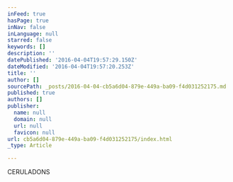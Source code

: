 ```yaml
---
inFeed: true
hasPage: true
inNav: false
inLanguage: null
starred: false
keywords: []
description: ''
datePublished: '2016-04-04T19:57:29.150Z'
dateModified: '2016-04-04T19:57:20.253Z'
title: ''
author: []
sourcePath: _posts/2016-04-04-cb5a6d04-879e-449a-ba09-f4d031252175.md
published: true
authors: []
publisher:
  name: null
  domain: null
  url: null
  favicon: null
url: cb5a6d04-879e-449a-ba09-f4d031252175/index.html
_type: Article

---
```

CERULADONS
